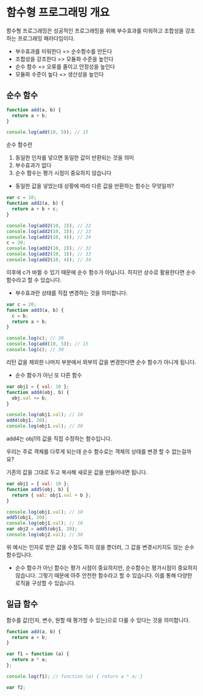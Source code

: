# 함수형 프로그래밍 개요

함수형 프로그래밍은 성공적인 프로그래밍을 위해 부수효과를 미워하고 조합성을 강조하는 프로그래밍 패러다임이다.

- 부수효과를 미워한다 => 순수함수를 만든다
- 조합성을 강조한다 => 모듈화 수준을 높인다
- 순수 함수 => 오류를 줄이고 안정성을 높인다
- 모듈화 수준이 높다 => 생산성을 높인다

## 순수 함수

```js
function add(a, b) {
  return a + b;
}

console.log(add(10, 5)); // 15
```

순수 함수란

1. 동일한 인자를 넣으면 동일한 값이 반환되는 것을 의미
2. 부수효과가 없다
3. 순수 함수는 평가 시점이 중요하지 않습니다

- 동일한 값을 넣었는데 상황에 따라 다른 값을 반환하는 함수는 무엇일까?

```js
var c = 10;
function add2(a, b) {
  return a + b + c;
}

console.log(add2(10, 2)); // 22
console.log(add2(10, 3)); // 23
console.log(add2(10, 4)); // 24
c = 20;
console.log(add2(10, 2)); // 32
console.log(add2(10, 3)); // 33
console.log(add2(10, 4)); // 34
```

이후에 c가 바뀔 수 있기 때문에 순수 함수가 아닙니다.
하지만 상수로 활용한다면 순수 함수라고 할 수 있습니다.

- 부수효과란 상태를 직접 변경하는 것을 의미합니다.

```js
var c = 20;
function add3(a, b) {
  c = b;
  return a + b;
}

console.log(c); // 20
console.log(add(10, 5)); // 15
console.log(c); // 30
```

리턴 값을 제외한 나머지 부분에서 외부의 값을 변경한다면 순수 함수가 아니게 됩니다.

- 순수 함수가 아닌 또 다른 함수

```js
var obj1 = { val: 10 };
function add4(obj, b) {
  obj.val += b;
}

console.log(obj1.val); // 10
add4(obj1, 20);
console.log(obj1.val); // 30
```

add4는 obj1의 값을 직접 수정하는 함수입니다.

우리는 주로 객체를 다루게 되는데 순수 함수로는 객체의 상태를 변경 할 수 없는걸까요?

기존의 값을 그대로 두고 복사해 새로운 값을 만들어내면 됩니다.

```js
var obj1 = { val: 10 };
function add5(obj, b) {
  return { val: obj1.val + b };
}

console.log(obj1.val); // 10
add5(obj1, 20);
console.log(obj1.val); // 10
var obj2 = add5(obj1, 20);
console.log(obj2.val); // 30
```

위 예시는 인자로 받은 값을 수정도 하지 않을 뿐더러, 그 값을 변경시키지도 않는 순수함수입니다.

- 순수 함수가 아닌 함수는 평가 시점이 중요하지만, 순수함수는 평가시점이 중요하지 않습니다.
  그렇기 때문에 아주 안전한 함수라고 할 수 있습니다.
  이를 통해 다양한 로직을 구성할 수 있습니다.

## 일급 함수

함수를 값(인자, 변수, 원할 때 평가할 수 있는)으로 다룰 수 있다는 것을 의미합니다.

```js
function add(a, b) {
  return a + b;
}

var f1 = function (a) {
  return a * a;
};

console.log(f1); // function (a) { return a * a; }

var f2;
```
